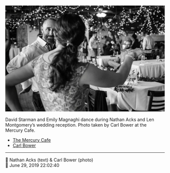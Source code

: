 ![David Starman and Emily Magnaghi dance](assets/07670546137f04027c7c7cae70235105.webp)

David Starman and Emily Magnaghi dance during Nathan Acks and Len Montgomery’s wedding reception. Photo taken by Carl Bower at the Mercury Cafe.

* [The Mercury Cafe](http://mercurycafe.com)
* [Carl Bower](https://carlbowerphotos.com)

- - - -

<span aria-hidden="true">👥</span> Nathan Acks (text) & Carl Bower (photo)  
<span aria-hidden="true">📅</span> June 29, 2019 22:02:40
